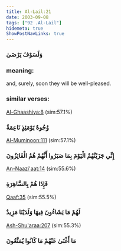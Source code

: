 ```yaml
---
title: Al-Lail:21
date: 2003-09-08
tags: ["92 .Al-Lail"]
hidemeta: true 
ShowPostNavLinks: true 
---
```

### وَلَسَوْفَ يَرْضَىٰ
### meaning: 
and, surely, soon they will be well-pleased.
### similar verses: 

[Al-Ghaashiya:8](/88/8) (sim:57.1%)

### وُجُوهٌ يَوْمَئِذٍ نَاعِمَةٌ

[Al-Muminoon:111](/23/111) (sim:57.1%)

### إِنِّي جَزَيْتُهُمُ الْيَوْمَ بِمَا صَبَرُوا أَنَّهُمْ هُمُ الْفَائِزُونَ

[An-Naazi'aat:14](/79/14) (sim:55.6%)

### فَإِذَا هُمْ بِالسَّاهِرَةِ

[Qaaf:35](/50/35) (sim:55.5%)

### لَهُمْ مَا يَشَاءُونَ فِيهَا وَلَدَيْنَا مَزِيدٌ

[Ash-Shu'araa:207](/26/207) (sim:55.3%)

### مَا أَغْنَىٰ عَنْهُمْ مَا كَانُوا يُمَتَّعُونَ
